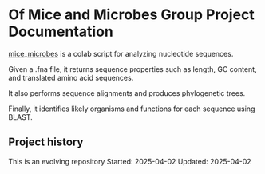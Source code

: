 # Of Mice and Microbes Group Project Documentation

[mice_microbes](https://github.com/luquelab/bioinformatics_mice_microbes) is a colab script for analyzing nucleotide sequences.


Given a .fna file, it returns sequence properties such as length, GC content, and translated amino acid sequences.

It also performs sequence alignments and produces phylogenetic trees.

Finally, it identifies likely organisms and functions for each sequence using BLAST.

## Project history

This is an evolving repository Started: 2025-04-02 Updated: 2025-04-02
